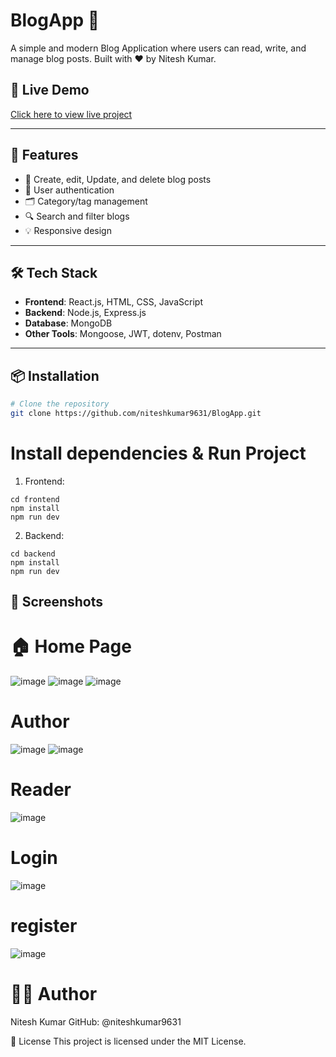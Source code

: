 # BlogApp 📝

A simple and modern Blog Application where users can read, write, and manage blog posts. Built with ❤️ by Nitesh Kumar.

## 🔗 Live Demo

[Click here to view live project](https://your-live-link.com)

---

## 🚀 Features

- 📝 Create, edit, Update, and delete blog posts  
- 👤 User authentication  
- 🗂️ Category/tag management  
- 🔍 Search and filter blogs  
- 💡 Responsive design  

---

## 🛠️ Tech Stack

- **Frontend**: React.js, HTML, CSS, JavaScript  
- **Backend**: Node.js, Express.js  
- **Database**: MongoDB  
- **Other Tools**: Mongoose, JWT, dotenv, Postman  

---

## 📦 Installation

```bash
# Clone the repository
git clone https://github.com/niteshkumar9631/BlogApp.git
```
# Install dependencies & Run Project
 
1. Frontend:
```
cd frontend
npm install
npm run dev
```
2. Backend:
```
cd backend
npm install
npm run dev
```
## 📸 Screenshots
# 🏠 Home Page
![image](https://github.com/user-attachments/assets/6720427d-3bb1-4581-8e65-3b9822396112) 
![image](https://github.com/user-attachments/assets/c1734654-2545-47e7-b150-475899c8b1ef)
![image](https://github.com/user-attachments/assets/bab5ceaf-d71c-4e4a-8f88-0c1f0ba80ef8)
# Author
![image](https://github.com/user-attachments/assets/42d9764c-5ffd-4c86-a2fa-3b10eebaafed)
![image](https://github.com/user-attachments/assets/8c333f44-5814-4cb9-8535-9f3bae700e6a)
# Reader
![image](https://github.com/user-attachments/assets/2187d4d7-953e-45d3-909f-bb73946fb6c3)
# Login
![image](https://github.com/user-attachments/assets/d5919779-8f8e-4a2c-9446-2d41cee916d2)
# register
![image](https://github.com/user-attachments/assets/fb5a2db1-104c-44ae-9fbb-92ea59230732)

# 🙋‍♂️ Author
Nitesh Kumar
GitHub: @niteshkumar9631

📄 License
This project is licensed under the MIT License.







